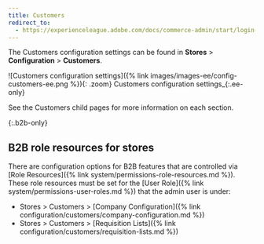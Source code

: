 ```yaml
---
title: Customers
redirect_to:
  - https://experienceleague.adobe.com/docs/commerce-admin/start/login-urls.html
---
```


The Customers configuration settings can be found in **Stores** > **Configuration** > **Customers**.

![Customers configuration settings]({% link images/images-ee/config-customers-ee.png %}){: .zoom}
Customers configuration settings_{:.ee-only}

See the Customers child pages for more information on each section.

{:.b2b-only}
## B2B role resources for stores

There are configuration options for B2B features that are controlled via [Role Resources]({% link system/permissions-role-resources.md %}). These role resources must be set for the [User Role]({% link system/permissions-user-roles.md %}) that the admin user is under:

- Stores > Customers > [Company Configuration]({% link configuration/customers/company-configuration.md %})
- Stores > Customers > [Requisition Lists]({% link configuration/customers/requisition-lists.md %})
